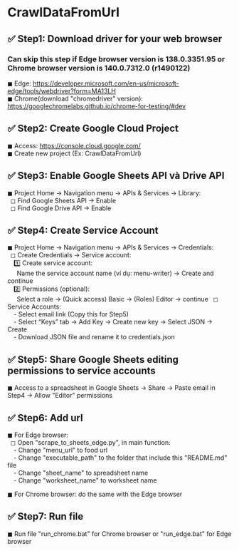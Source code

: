 # CrawlDataFromUrl

## ✅ Step1: Download driver for your web browser
### Can skip this step if Edge browser version is 138.0.3351.95 or Chrome browser version is 140.0.7312.0 (r1490122)

◼ Edge: https://developer.microsoft.com/en-us/microsoft-edge/tools/webdriver?form=MA13LH  
◼ Chrome(download "chromedriver" version): https://googlechromelabs.github.io/chrome-for-testing/#dev  

## ✅ Step2: Create Google Cloud Project
◼ Access: https://console.cloud.google.com/  
◼ Create new project (Ex: CrawlDataFromUrl)  

## ✅ Step3: Enable Google Sheets API và Drive API
◼ Project Home → Navigation menu → APIs & Services → Library:  
&ensp;◻ Find Google Sheets API → Enable  
&ensp;◻ Find Google Drive API → Enable  

## ✅ Step4: Create Service Account
◼ Project Home → Navigation menu → APIs & Services → Credentials:  
&ensp;◻ Create Credentials → Service account:  
&ensp;&ensp;1️⃣ Create service account:  
&ensp;&ensp;&ensp;Name the service account name (ví dụ: menu-writer) → Create and continue  
&ensp;&ensp;2️⃣ Permissions (optional):  
&ensp;&ensp;&ensp;Select a role → (Quick access) Basic → (Roles) Editor → continue
&ensp;◻ Service Accounts:  
&ensp;&ensp;- Select email link (Copy this for Step5)  
&ensp;&ensp;- Select “Keys” tab → Add Key → Create new key → Select JSON → Create  
&ensp;&ensp;- Download JSON file and rename it to credentials.json  

## ✅ Step5: Share Google Sheets editing permissions to service accounts
◼ Access to a spreadsheet in Google Sheets → Share → Paste email in Step4 → Allow "Editor" permissions  

## ✅ Step6: Add url
◼ For Edge browser:  
&ensp;◻ Open "scrape_to_sheets_edge.py", in main function:  
&ensp;&ensp;- Change "menu_url" to food url  
&ensp;&ensp;- Change "executable_path" to the folder that include this "README.md" file  
&ensp;&ensp;- Change "sheet_name" to spreadsheet name  
&ensp;&ensp;- Change "worksheet_name" to worksheet name  

◼ For Chrome browser: do the same with the Edge browser  

## ✅ Step7: Run file 
◼ Run file "run_chrome.bat" for Chrome browser or "run_edge.bat" for Edge browser  